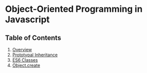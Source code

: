 # **Object-Oriented Programming in Javascript**

## **Table of Contents**

1. [Overview](/javascript/oop-in-javascript/overview.md)
2. [Prototypal Inheritance](/javascript/oop-in-javascript/prototypal-inheritance.md)
3. [ES6 Classes](/javascript/oop-in-javascript/es6-classes.md)
4. [Object.create](/javascript/oop-in-javascript/object.create.md)